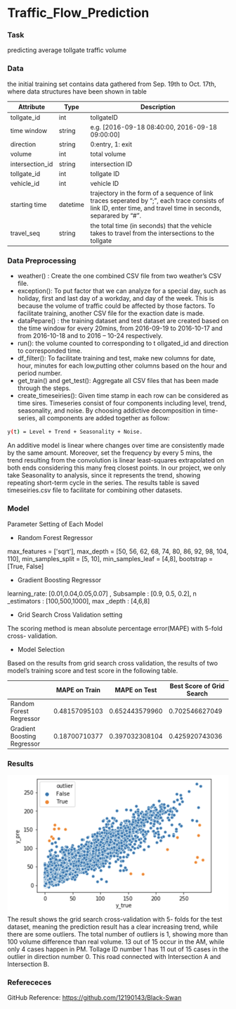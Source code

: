 # Traffic_Flow_Prediction


### Task 

predicting average tollgate traffic volume


### Data

the initial training set contains data gathered from Sep. 19th to Oct. 17th, where data structures have been shown in table

|Attribute| Type |Description|
|----------|------------|------|
|tollgate_id| int | tollgateID|
|time window | string |  e.g. [2016-09-18 08:40:00, 2016-09-18 09:00:00] |
|direction | string | 0:entry, 1: exit |
|volume | int | total volume| 
|intersection_id| string |intersection ID |
|tollgate_id| int|tollgate ID|
|vehicle_id |int|vehicle ID|
|starting time| datetime|trajectory in the form of a sequence of link traces seperated by “;”, each trace consists of link ID, enter time, and travel time in seconds, separared by “#”.|
|travel_seq| string|the total time (in seconds) that the vehicle takes to travel from the intersections to the tollgate|

### Data Preprocessing

- weather() : Create the one combined CSV file from two weather’s CSV file.
- exception(): To put factor that we can analyze for a special day, such as holiday, first and last day of a workday, and day of the week. This is because the volume of traffic could be affected by those factors. To facilitate training, another CSV file for the exaction date is made.
- dataPepare() :  the training dataset and test dataset are created based on the time window for every 20mins, from 2016-09-19 to 2016-10-17 and from 2016-10-18 and to 2016 – 10-24 respectively.
- run():  the volume counted to corresponding to t ollgated_id and direction to corresponded time.
- df_filter(): To facilitate training and test, make new columns for date, hour, minutes for each low,putting other columns based on the hour and period number. 
- get_train() and get_test(): Aggregate all CSV files that has been made through the steps.
- create_timeseiries(): Given time stamp in each row can be considered as time sires. Timeseries consist of four components including level, trend, seasonality, and noise. By choosing addictive decomposition in time-series,
all components are added together as follow:

```sh
y(t) = Level + Trend + Seasonality + Noise.

```
An additive model is linear where changes over time are consistently made by the same amount. Moreover, set the frequency by every 5 mins, the trend resulting from the convolution is linear least-squares extrapolated on both ends considering this many freq closest points. In our project, we only take Seasonality to analysis, since it represents the trend, showing repeating short-term cycle in the series. The results table is saved timeseiries.csv file to facilitate for combining other datasets.

### Model

Parameter Setting of Each Model

- Random Forest Regressor

max_features = ['sqrt'],
max_depth = [50, 56, 62, 68, 74, 80, 86, 92, 98, 104, 110], min_samples_split = [5, 10],
min_samples_leaf = [4,8],
bootstrap = [True, False]


- Gradient Boosting Regressor

learning_rate: [0.01,0.04,0.05,0.07] ,
Subsample : [0.9, 0.5, 0.2],
n _estimators : [100,500,1000], 
max _depth : [4,6,8]


- Grid Search Cross Validation setting

The scoring method is mean absolute percentage error(MAPE) with 5-fold cross- validation.

- Model Selection 

Based on the results from grid search cross validation,  the results of two model’s training score and test score in the following table.


|                         |MAPE on Train| MAPE on Test| Best Score of Grid Search|
|-------------------------|---------------|--------------|-----------------------|
| Random Forest Regressor |    0.48157095103 |  0.652443579960 | 0.702546627049 |
| Gradient Boosting Regressor |0.18700710377 |  0.397032308104 | 0.425920743036 |

   
### Results

![plot](./Result.png)
The result shows the grid search cross-validation with 5- folds for the test dataset, meaning the prediction result has a clear increasing trend, while there are some outliers. The total number of outliers is 1, showing more than 100 volume difference than real volume. 13 out of 15 occur in the AM, while only 4 cases happen in PM. Tollage ID number 1 has 11 out of 15 cases in the outlier in direction number 0. This road connected with Intersection A and Intersection B.


### Referececes
GitHub Reference: https://github.com/12190143/Black-Swan

